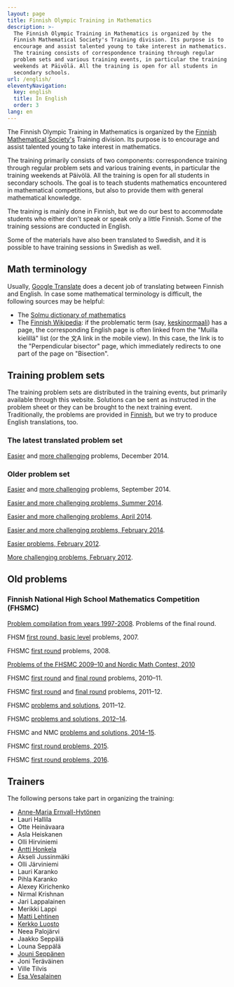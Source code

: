 ```yaml
---
layout: page
title: Finnish Olympic Training in Mathematics
description: >-
  The Finnish Olympic Training in Mathematics is organized by the
  Finnish Mathematical Society's Training division. Its purpose is to
  encourage and assist talented young to take interest in mathematics.
  The training consists of correspondence training through regular
  problem sets and various training events, in particular the training
  weekends at Päivölä. All the training is open for all students in
  secondary schools.
url: /english/
eleventyNavigation:
  key: english
  title: In English
  order: 3
lang: en
---
```

The Finnish Olympic Training in Mathematics is organized by the
[Finnish Mathematical Society's](http://www.matemaattinenyhdistys.fi)
Training division. Its purpose is to encourage and assist talented young to
take interest in mathematics.

The training primarily consists of two components: correspondence
training through regular problem sets and various training events, in
particular the training weekends at Päivölä. All the training is open
for all students in secondary schools. The goal is to teach students
mathematics encountered in mathematical competitions, but also to
provide them with general mathematical knowledge.

The training is mainly done in Finnish, but we do our best to
accommodate students who either don't speak or speak only a little
Finnish. Some of the training sessions are conducted in English.

Some of the materials have also been translated to Swedish, and it is
possible to have training sessions in Swedish as well.


## Math terminology

Usually, [Google Translate](https://translate.google.com/) does a
decent job of translating between Finnish and English. In case some
mathematical terminology is difficult, the following sources may be
helpful:

* The [Solmu dictionary of mathematics](https://matematiikkalehtisolmu.fi/sanakirja/a.html)
* The [Finnish Wikipedia](https://fi.wikipedia.org):
  if the problematic term (say, [keskinormaali](https://fi.wikipedia.org/wiki/Keskinormaali))
  has a page, the corresponding English page is often linked from the "Muilla kielillä" list
  (or the 文A link in the mobile view). In this case, the link is to the "Perpendicular bisector"
  page, which immediately redirects to one part of the page on "Bisection".


## Training problem sets

The training problem sets are distributed in the training events, but
primarily available through this website. Solutions can be sent as
instructed in the problem sheet or they can be brought to the next
training event. Traditionally, the problems are provided in
[Finnish](/valmennus/), but we try to produce English translations,
too.

### The latest translated problem set

[Easier](/valmennus/2014/vt2014_11he_eng.pdf) and
[more challenging](/valmennus/2014/vt2014_11va_eng.pdf) problems, December 2014.

### Older problem set

[Easier](/valmennus/2014/vt2014_9he_en.pdf) and
[more challenging](/valmennus/2014/vt2014_9va_en.pdf) problems, September 2014.

[Easier and more challenging problems, Summer 2014](/valmennus/2014/vt2014_6_en.pdf).

[Easier and more challenging problems, April 2014](/valmennus/2014/vt2014_4_en.pdf).

[Easier and more challenging problems, February 2014](/valmennus/2014/vt2014_2_en.pdf).

[Easier problems, February 2012](/valmennus/2012/helpot_02_2012eng.pdf).

[More challenging problems, February 2012](/valmennus/2012/vaikeat_02_2012eng.pdf).

## Old problems

### Finnish National High School Mathematics Competition (FHSMC)

[Problem compilation from years 1997-2008](/kirjallisuus/fhsmc.pdf). Problems of the final round.

FHSM [first round, basic level](/valmennus/English/ps07eng.pdf) problems, 2007.

FHSMC [first round](/valmennus/English/2008alkueng.pdf) problems, 2008.

[Problems of the FHSMC 2009–10 and Nordic Math Contest, 2010](/valmennus/English/MAOL2009_10.pdf)

FHSMC [first round](/valmennus/English/alku2010eng.pdf) and
[final round](/valmennus/English/loppu2011eng.pdf) problems, 2010–11.

FHSMC [first round](/valmennus/English/alku2011eng.pdf) and
[final round](/valmennus/English/loppu2012eng.pdf) problems, 2011–12.

FHSMC [problems and solutions](/valmennus/English/maolkilp2011_12eng.pdf), 2011–12.

FHSMC [problems and solutions, 2012–14](/valmennus/English/maolkilp2012_14eng.pdf).

FHSMC  and NMC [problems and solutions, 2014–15](/valmennus/English/maol2014_15engl.pdf).

FHSMC [first round problems, 2015](/valmennus/English/alku2015eng.pdf).

FHSMC [first round problems, 2016](/valmennus/English/alkuk2016_eng.pdf).

## Trainers

The following persons take part in organizing the training:

*   [Anne-Maria Ernvall-Hytönen](http://users.abo.fi/aernvall/)
*   Lauri Hallila
*   Otte Heinävaara
*   Asla Heiskanen
*   Olli Hirviniemi
*   [Antti Honkela](http://www.iki.fi/ahonkela/)
*   Akseli Jussinmäki
*   Olli Järviniemi
*   Lauri Karanko
*   Pihla Karanko
*   Alexey Kirichenko
*   Nirmal Krishnan
*   Jari Lappalainen
*   Merikki Lappi
*   [Matti Lehtinen](http://www.elisanet.fi/matti.t.lehtinen/)
*   [Kerkko Luosto](https://www.tuni.fi/fi/kerkko-luosto)
*   Neea Palojärvi
*   Jaakko Seppälä
*   Louna Seppälä
*   [Jouni Seppänen](http://www.iki.fi/jks)
*   Joni Teräväinen
*   Ville Tilvis
*   [Esa Vesalainen](http://esavesalainen.fi)
